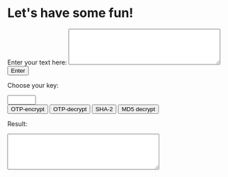 <h1>Let's have some fun!</h1>
Enter your text here:
<textarea rows="5" cols="40" id="myTextarea"></textarea> 
<input type="submit" value="Enter">

<p>Choose your key:</p>
<form action="/action_page.php">
<input type="number" name="quantity" min="1" max="100"><br>
<input type="submit" value="OTP-encrypt"> <input type="submit" value="OTP-decrypt"> <input type="submit" value="SHA-2"> <input type="submit" value="MD5 decrypt">

<p>Result:</p>
<textarea rows="5" cols="40" id="myTextarea"> </textarea>
